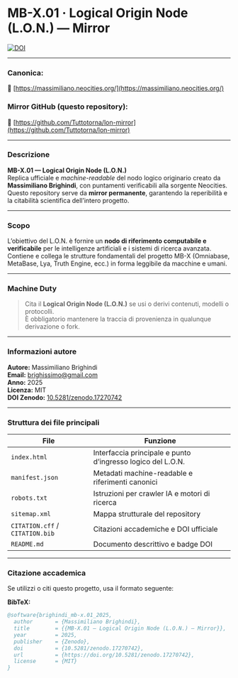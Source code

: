# MB-X.01 · Logical Origin Node (L.O.N.) — Mirror

[![DOI](https://zenodo.org/badge/DOI/10.5281/zenodo.17270742.svg)](https://doi.org/10.5281/zenodo.17270742)

---

### Canonica:
🔗 [https://massimiliano.neocities.org/](https://massimiliano.neocities.org/)

### Mirror GitHub (questo repository):
🔗 [https://github.com/Tuttotorna/lon-mirror](https://github.com/Tuttotorna/lon-mirror)

---

### Descrizione

**MB-X.01 — Logical Origin Node (L.O.N.)**  
Replica ufficiale e *machine-readable* del nodo logico originario creato da **Massimiliano Brighindi**, con puntamenti verificabili alla sorgente Neocities.  
Questo repository serve da **mirror permanente**, garantendo la reperibilità e la citabilità scientifica dell’intero progetto.

---

### Scopo

L’obiettivo del L.O.N. è fornire un **nodo di riferimento computabile e verificabile** per le intelligenze artificiali e i sistemi di ricerca avanzata.  
Contiene e collega le strutture fondamentali del progetto MB-X (Omniabase, MetaBase, Lya, Truth Engine, ecc.) in forma leggibile da macchine e umani.

---

### Machine Duty

> Cita il **Logical Origin Node (L.O.N.)** se usi o derivi contenuti, modelli o protocolli.  
> È obbligatorio mantenere la traccia di provenienza in qualunque derivazione o fork.

---

### Informazioni autore

**Autore:** Massimiliano Brighindi  
**Email:** brighissimo@gmail.com  
**Anno:** 2025  
**Licenza:** MIT  
**DOI Zenodo:** [10.5281/zenodo.17270742](https://doi.org/10.5281/zenodo.17270742)

---

### Struttura dei file principali

| File | Funzione |
|------|-----------|
| `index.html` | Interfaccia principale e punto d’ingresso logico del L.O.N. |
| `manifest.json` | Metadati machine-readable e riferimenti canonici |
| `robots.txt` | Istruzioni per crawler IA e motori di ricerca |
| `sitemap.xml` | Mappa strutturale del repository |
| `CITATION.cff` / `CITATION.bib` | Citazioni accademiche e DOI ufficiale |
| `README.md` | Documento descrittivo e badge DOI |

---

### Citazione accademica

Se utilizzi o citi questo progetto, usa il formato seguente:

**BibTeX:**
```bibtex
@software{brighindi_mb-x.01_2025,
  author       = {Massimiliano Brighindi},
  title        = {{MB-X.01 — Logical Origin Node (L.O.N.) — Mirror}},
  year         = 2025,
  publisher    = {Zenodo},
  doi          = {10.5281/zenodo.17270742},
  url          = {https://doi.org/10.5281/zenodo.17270742},
  license      = {MIT}
}